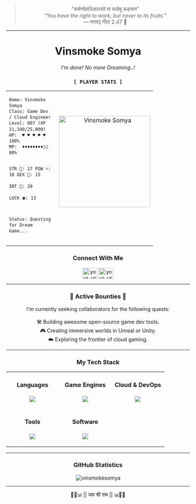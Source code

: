 <div>
<blockquote align="center">"कर्मण्येवाधिकारस्ते मा फलेषु कदाचन"<br/>
  <em>"You have the right to work, but never to its fruits."</em><br/>
  — भगवद् गीता 2.47 🚩</blockquote>
</div>

---

<div align="center">
  <h1>Vinsmoke Somya</h1>
  <i>I'm done! No more Dreaming..!</i>
</div>
<h3 align="center"><code>[ PLAYER STATS ]</code></h3>
<table align="center" style="width:80%;">
  <tr>
    <td align="left" width="60%">
<pre style="font-size:14px; line-height:1.35;"><code>Name: Vinsmoke Somya
Class: Game Dev / Cloud Engineer
Level: 007 (XP 21,340/25,000)
HP:  ♥ ♥ ♥ ♥ ♥ 100%
MP:  ♦♦♦♦♦♦♦♦◊◊ 80%

STR 💪: 17
POW ⚡: 18
DEX 🦅: 15   
INT 🧠: 20   
LUCK 🍀: 13

Status: Questing for Dream Game...
</code></pre>
    </td>
    <td align="center" width="40%">
      <img src="https://avatars.githubusercontent.com/u/117063787?s=400&u=d9c829024d001cf7ab4c61242656c1972900ef00&v=4" width="250px" alt="Vinsmoke Somya"/>
      <br/><br/>
  </tr>
</table>

<h3 align="center">Connect With Me</h3>
<p align="center">
  <!-- Add your social links here, for example: -->
  <a href="https://linkedin.com/in/your_username" target="blank"><img align="center" src="https://skillicons.dev/icons?i=linkedin" alt="your_username" height="30" width="40" /></a>
  <a href="https://twitter.com/your_username" target="blank"><img align="center" src="https://skillicons.dev/icons?i=twitter" alt="your_username" height="30" width="40" /></a>
</p>

---

<h3 align="center">📜 Active Bounties 📜</h3>
<p align="center">
  I'm currently seeking collaborators for the following quests:
  <br/><br/>
  🛠️ Building awesome open-source game dev tools.
  <br/>
  🎮 Creating immersive worlds in Unreal or Unity.
  <br/>
  ☁️ Exploring the frontier of cloud gaming.
</p>

---

<h3 align="center">My Tech Stack</h3>

<table align="center">
  <tr>
    <td align="center" width="33%">
      <h4>Languages</h4>
      <p>
        <img src="https://skillicons.dev/icons?i=cpp,cs,py,go" />
      </p>
    </td>
    <td align="center" width="33%">
      <h4>Game Engines</h4>
      <p>
        <img src="https://skillicons.dev/icons?i=unity,unreal" />
      </p>
    </td>
    <td align="center" width="33%">
      <h4>Cloud & DevOps</h4>
      <p>
        <img src="https://skillicons.dev/icons?i=azure,gcp,aws,docker,kubernetes" />
      </p>
    </td>
  </tr>
  <tr>
    <td align="center" width="33%">
      <h4>Tools</h4>
      <p>
        <img src="https://skillicons.dev/icons?i=firebase,linux,powershell,bash,vscode,git,github" />
      </p>
    </td>
    <td align="center" width="33%">
      <h4>Software</h4>
      <p>
        <img src="https://skillicons.dev/icons?i=blender,ai,ae,ps,figma" />
      </p>
    </td>
    <td align="center" width="33%">
        <!-- Empty cell for alignment -->
    </td>
  </tr>
</table>

---

<h3 align="center">GitHub Statistics</h3>
<p align="center">
  <img src="https://github-readme-stats.vercel.app/api/top-langs?username=vinsmokesomya&show_icons=true&locale=en&layout=compact&theme=radical" alt="vinsmokesomya" />
</p>


---

<div align="center">
  🚩🧡🕉️ || जय श्री राम || 🕉️🧡🚩
</div>
